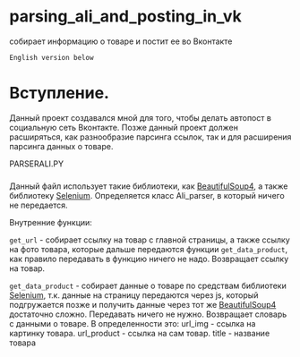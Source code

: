 # parsing_ali_and_posting_in_vk
собирает информацию о товаре и постит ее во Вконтакте

`English version below`

# Вступление.

Данный проект создавался мной для того, чтобы делать автопост в социальную сеть Вконтакте. 
Позже данный проект должен расширяться, как разнообразие парсинга ссылок, так и для расширения парсинга
данных о товаре.

PARSERALI.PY
###

Данный файл использует такие библиотеки, как [BeautifulSoup4](https://pypi.org/project/beautifulsoup4/), а также библиотеку [Selenium](https://pypi.org/project/selenium/).
<a>Определяется класс Ali_parser, в который ничего не передается.</a>

Внутренние функции:

`get_url` - собирает ссылку на товар с главной страницы, а также ссылку на фото товара, которые дальше передаются
функции `get_data_product`, как правило передавать в функцию ничего не надо.
Возвращает ссылку на товар.

`get_data_product` - собирает данные о товаре по средствам библиотеки [Selenium](https://pypi.org/project/selenium/), т.к. данные на страницу передаются через js, который подгружается позже и получить данные через тот же [BeautifulSoup4](https://pypi.org/project/beautifulsoup4/) достаточно сложно. 
Передавать ничего не нужно. 
Возвращает словарь с данными о товаре. В определенности это:
url_img - ссылка на картинку товара.
url_product - ссылка на сам товар.
title - название товара

